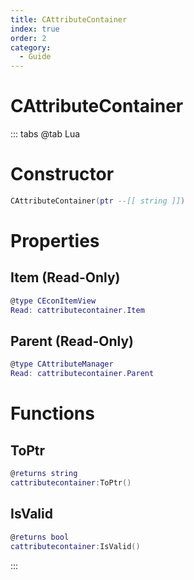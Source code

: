 ```yaml
---
title: CAttributeContainer
index: true
order: 2
category:
  - Guide
---
```


# CAttributeContainer

::: tabs
@tab Lua
# Constructor
```lua
CAttributeContainer(ptr --[[ string ]])
```
# Properties
## Item (Read-Only)
```lua
@type CEconItemView
Read: cattributecontainer.Item
```
## Parent (Read-Only)
```lua
@type CAttributeManager
Read: cattributecontainer.Parent
```
# Functions
## ToPtr
```lua
@returns string
cattributecontainer:ToPtr()
```
## IsValid
```lua
@returns bool
cattributecontainer:IsValid()
```

:::